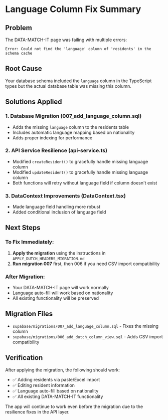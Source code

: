 # Language Column Fix Summary

## Problem
The DATA-MATCH-IT page was failing with multiple errors:
```
Error: Could not find the 'language' column of 'residents' in the schema cache
```

## Root Cause
Your database schema included the `language` column in the TypeScript types but the actual database table was missing this column.

## Solutions Applied

### 1. Database Migration (007_add_language_column.sql)
- Adds the missing `language` column to the residents table
- Includes automatic language mapping based on nationality
- Adds proper indexing for performance

### 2. API Service Resilience (api-service.ts)
- Modified `createResident()` to gracefully handle missing language column
- Modified `updateResident()` to gracefully handle missing language column
- Both functions will retry without language field if column doesn't exist

### 3. DataContext Improvements (DataContext.tsx)
- Made language field handling more robust
- Added conditional inclusion of language field

## Next Steps

### To Fix Immediately:
1. **Apply the migration** using the instructions in `APPLY_DUTCH_HEADERS_MIGRATION.md`
2. **Run migration 007** first, then 006 if you need CSV import compatibility

### After Migration:
- Your DATA-MATCH-IT page will work normally
- Language auto-fill will work based on nationality
- All existing functionality will be preserved

## Migration Files
- `supabase/migrations/007_add_language_column.sql` - Fixes the missing column
- `supabase/migrations/006_add_dutch_column_view.sql` - Adds CSV import compatibility

## Verification
After applying the migration, the following should work:
- ✅ Adding residents via paste/Excel import
- ✅ Editing resident information
- ✅ Language auto-fill based on nationality
- ✅ All existing DATA-MATCH-IT functionality

The app will continue to work even before the migration due to the resilience fixes in the API layer.
